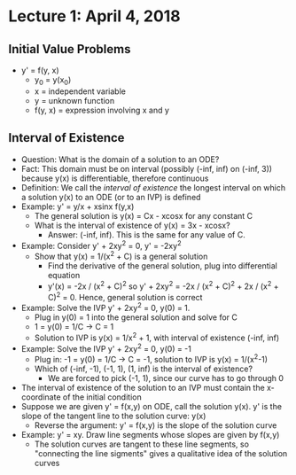 # Lecture 1: April 4, 2018
## Initial Value Problems
* y' = f(y, x)
  * y<sub>0</sub> = y(x<sub>0</sub>)
  * x = independent variable
  * y = unknown function
  * f(y, x) = expression involving x and y
## Interval of Existence
* Question: What is the domain of a solution to an ODE?
* Fact: This domain must be on interval (possibly (-inf, inf) on (-inf, 3)) because y(x) is differentiable, therefore continuous
* Definition: We call the *interval of existence* the longest interval on which a solution y(x) to an ODE (or to an IVP) is defined
* Example: y' = y/x + xsinx f(y,x)
  * The general solution is y(x) = Cx - xcosx for any constant C
  * What is the interval of existence of y(x) = 3x - xcosx? 
    * Answer: (-inf, inf). This is the same for any value of C.
* Example: Consider y' + 2xy<sup>2</sup> = 0, y' = -2xy<sup>2</sup>
  * Show that y(x) = 1/(x<sup>2</sup> + C) is a general solution
    * Find the derivative of the general solution, plug into differential equation
    * y'(x) = -2x / (x<sup>2</sup> + C)<sup>2</sup> so y' + 2xy<sup>2</sup> = -2x / (x<sup>2</sup> + C)<sup>2</sup> + 2x / (x<sup>2</sup> + C)<sup>2</sup> = 0. Hence, general solution is correct
* Example: Solve the IVP y' + 2xy<sup>2</sup> = 0, y(0) = 1.
  * Plug in y(0) = 1 into the general solution and solve for C
  * 1 = y(0) = 1/C -> C = 1
  * Solution to IVP is y(x) = 1/x<sup>2</sup> + 1, with interval of existence (-inf, inf)
* Example: Solve the IVP y' + 2xy<sup>2</sup> = 0, y(0) = -1
  * Plug in: -1 = y(0) = 1/C -> C = -1, solution to IVP is y(x) = 1/(x<sup>2</sup>-1)
  * Which of (-inf, -1), (-1, 1), (1, inf) is the interval of existence?
    * We are forced to pick (-1, 1), since our curve has to go through 0
* The interval of existence of the solution to an IVP must contain the x-coordinate of the initial condition
* Suppose we are given y' = f(x,y) on ODE, call the solution y(x). y' is the slope of the tangent line to the solution curve: y(x)
  * Reverse the argument: y' = f(x,y) is the slope of the solution curve
* Example: y' = xy. Draw line segments whose slopes are given by f(x,y)
  * The solution curves are tangent to these line segments, so "connecting the line sigments" gives a qualitative idea of the solution curves
